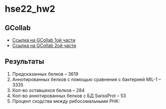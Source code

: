 # hse22_hw2
## GCollab
* [Ссылка на GCollab 1ой части](https://colab.research.google.com/drive/1Oqz-tZ9EIXWqhy0JWsrGqWKwKre4nio6?usp=sharing)
* [Ссылка на GCollab 2ой части](https://colab.research.google.com/drive/1q1dugrOeA_W-p0yHMx4uVIW880Ojj2Qc?usp=sharing)

## Результаты
1. Предсказанных белков – 3619
2. Аннотированных белков с помощью сравнения с бактерией MIL-1 – 3335
3. Кол-во оставшихся белков – 284
4. Кол-во аннотированных белков с БД SwissProt – 53
5. Процент сходства между рибосомальными РНК:


